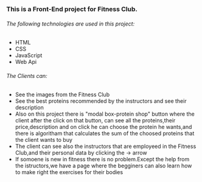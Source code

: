 ### This is a Front-End project for Fitness Club.

###### The following technologies are used in this project:

* HTML
* CSS
* JavaScript
* Web Api

###### The Clients can:
* See the images from the Fitness Club
* See the best proteins recommended by the instructors and see their description
* Also on this project there is "modal box-protein shop" button where the client after the click on that button, can see all the proteins,their price,description and on click he can choose the protein he wants,and there is algoritham that calculates the sum of the choosed proteins that the client wants to buy
* The client can see also the instructors that are employeed in the Fitness Club,and their personal data by clicking the -> arrow
* If somoene is new in fitness there is no problem.Except the help from the istructors,we have a page where the begginers can also learn how to make right the exercises for their bodies
